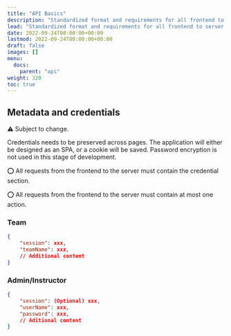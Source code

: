 ```yaml
---
title: "API Basics"
description: "Standardized format and requirements for all frontend to server transmissions."
lead: "Standardized format and requirements for all frontend to server transmissions."
date: 2022-09-24T00:00:00+00:00
lastmod: 2022-09-24T00:00:00+00:00
draft: false
images: []
menu:
  docs:
    parent: "api"
weight: 320
toc: true
---
```


## Metadata and credentials

:warning: Subject to change.

Credentials needs to be preserved across pages. The application will either be 
designed as an SPA, or a cookie will be saved. Password encryption is not used in 
this stage of development.

:o: All requests from the frontend to the server must contain the credential section.

:o: All requests from the frontend to the server must contain at most one action.

### Team

```json
{
    "session": xxx,
    "teamName": xxx,
    // Additional content
}
```

### Admin/Instructor

```json
{
    "session": (Optional) xxx,
    "userName": xxx,
    "password": xxx,
    // Aditional content
}
```
